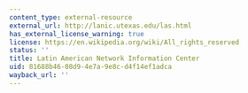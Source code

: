 ```yaml
---
content_type: external-resource
external_url: http://lanic.utexas.edu/las.html
has_external_license_warning: true
license: https://en.wikipedia.org/wiki/All_rights_reserved
status: ''
title: Latin American Network Information Center
uid: 81688b46-08d9-4e7a-9e8c-d4f14ef1adca
wayback_url: ''
---
```


